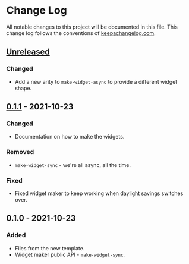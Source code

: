# Change Log
All notable changes to this project will be documented in this file. This change log follows the conventions of [keepachangelog.com](http://keepachangelog.com/).

## [Unreleased]
### Changed
- Add a new arity to `make-widget-async` to provide a different widget shape.

## [0.1.1] - 2021-10-23
### Changed
- Documentation on how to make the widgets.

### Removed
- `make-widget-sync` - we're all async, all the time.

### Fixed
- Fixed widget maker to keep working when daylight savings switches over.

## 0.1.0 - 2021-10-23
### Added
- Files from the new template.
- Widget maker public API - `make-widget-sync`.

[Unreleased]: https://sourcehost.site/your-name/playground/compare/0.1.1...HEAD
[0.1.1]: https://sourcehost.site/your-name/playground/compare/0.1.0...0.1.1
